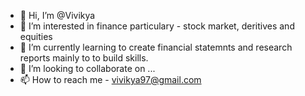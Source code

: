 - 👋 Hi, I’m @Vivikya
- 👀 I’m interested in finance particulary - stock market, deritives and equities
- 🌱 I’m currently learning to create financial statemnts and research reports mainly to to build skills.
- 💞️ I’m looking to collaborate on ...
- 📫 How to reach me - vivikya97@gmail.com

<!---
Vivikya/Vivikya is a ✨ special ✨ repository because its `README.md` (this file) appears on your GitHub profile.
You can click the Preview link to take a look at your changes.
--->
